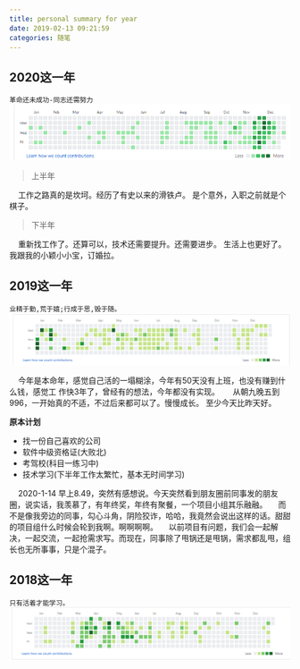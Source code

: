 ```yaml
---
title: personal summary for year
date: 2019-02-13 09:21:59
categories: 随笔
---
```

## 2020这一年
`革命还未成功-同志还需努力`
![github](../.vuepress/public/img/2020Github.png)
> 上半年
>
&nbsp;&nbsp;&nbsp; 工作之路真的是坎坷。经历了有史以来的滑铁卢。
是个意外，入职之前就是个棋子。
> 下半年
>
&nbsp;&nbsp;&nbsp; 重新找工作了。还算可以，技术还需要提升。还需要进步。
生活上也更好了。我跟我的小颖小小宝，订婚拉。
   
## 2019这一年  
`业精于勤,荒于嬉;行成于思,毁于随。`
![github](https://github.com/zhoufanglu/markdownPhoto/blob/master/hexo/2019githubPush.png?raw=true)

&nbsp;&nbsp;&nbsp;&nbsp;今年是本命年，感觉自己活的一塌糊涂，今年有50天没有上班，也没有赚到什么钱，感觉工 
    作快3年了，曾经有的想法，今年都没有实现。 
&nbsp;&nbsp;&nbsp;&nbsp; 从朝九晚五到996，一开始真的不适，不过后来都可以了。慢慢成长。 
至少今天比昨天好。    

**原本计划** 

* 找一份自己喜欢的公司
* 软件中级资格证(大败北)
* 考驾校(科目一练习中)
* 技术学习(下半年工作太繁忙，基本无时间学习)

&nbsp;&nbsp;&nbsp;&nbsp;2020-1-14 早上8.49，突然有感想说。今天突然看到朋友圈前同事发的朋友圈，说实话，我羡慕了，有年终奖，年终有聚餐，一个项目小组其乐融融。
&nbsp;&nbsp;&nbsp;&nbsp;而不是像我旁边的同事，勾心斗角，阴险狡诈，哈哈，我竟然会说出这样的话。甜甜的项目组什么时候会轮到我啊。啊啊啊啊。
&nbsp;&nbsp;&nbsp;&nbsp;以前项目有问题，我们会一起解决，一起交流，一起抢需求写。而现在，同事除了甩锅还是甩锅，需求都乱甩，组长也无所事事，只是个混子。

## 2018这一年
`只有活着才能学习。 `
![github](https://github.com/zhoufanglu/markdownPhoto/blob/master/hexo/2018githubPush.png?raw=true)
